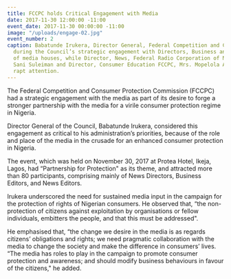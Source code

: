 ```yaml
---
title: FCCPC holds Critical Engagement with Media
date: 2017-11-30 12:00:00 -11:00
event_date: 2017-11-30 00:00:00 -11:00
image: "/uploads/engage-02.jpg"
event_number: 2
caption: Babatunde Irukera, Director General, Federal Competition and Consumer Protection Commission (FCCPC) speaking
  during the Council’s strategic engagement with Directors, Business and News Editors
  of media houses, while Director, News, Federal Radio Corporation of Nigeria (FRCN),
  Sani Suleiman and Director, Consumer Education FCCPC, Mrs. Mopelola Akeju listen with
  rapt attention.
---
```


The Federal Competition and Consumer Protection Commission (FCCPC) had a strategic engagement with the media as part of its desire to forge a stronger partnership with the media for a virile consumer protection regime in Nigeria.

Director General of the Council, Babatunde Irukera, considered this engagement as critical to his administration’s priorities, because of the role and place of the media in the crusade for an enhanced consumer protection in Nigeria.

The event, which was held on November 30, 2017 at Protea Hotel, Ikeja, Lagos, had “Partnership for Protection" as its theme, and attracted more than 80 participants, comprising mainly of News Directors, Business Editors, and News Editors.

Irukera underscored the need for sustained media input in the campaign for the protection of rights of Nigerian consumers. He observed that, “the non-protection of citizens against exploitation by organisations or fellow individuals, embitters the people, and that this must be addressed".

He emphasised that, “the change we desire in the media is as regards citizens’ obligations and rights; we need pragmatic collaboration with the media to change the society and make the difference in consumers’ lives. 
“The media has roles to play in the campaign to promote consumer protection and awareness; and should modify business behaviours in favour of the citizens," he added.
